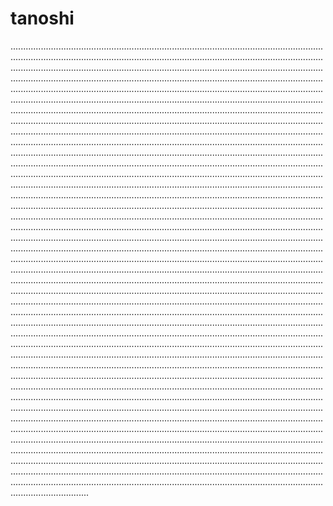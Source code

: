 # tanoshi
.......................................................................................................................................................................................................................................................................................................................................................................................................................................................................................................................................................................................................................................................................................................................................................................................................................................................................................................................................................................................................................................................................................................................................................................................................................................................................................................................................................................................................................................................................................................................................................................................................................................................................................................................................................................................................................................................................................................................................................................................................................................................................................................................................................................................................................................................................................................................................................................................................................................................................................................................................................................................................................................................................................................................................................................................................................................................................................................................................................................................................................................................................................................................................................................................................................................................................................................................................................................................................................................................................................................................................................................................................................................................................................................................................................................................................................................................................................................................................................................................................................................................................................................................................................................................................................................................................................................................................................................................................................................................................................................................................................................................................................................................................................................................................................................................................................................................................................................................................................................................................................................................................................................................................................................................................................................................................................................................................................................................................................................................